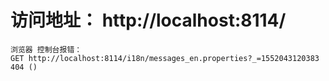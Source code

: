 # 访问地址： http://localhost:8114/ 
    浏览器 控制台报错：
    GET http://localhost:8114/i18n/messages_en.properties?_=1552043120383 404 ()